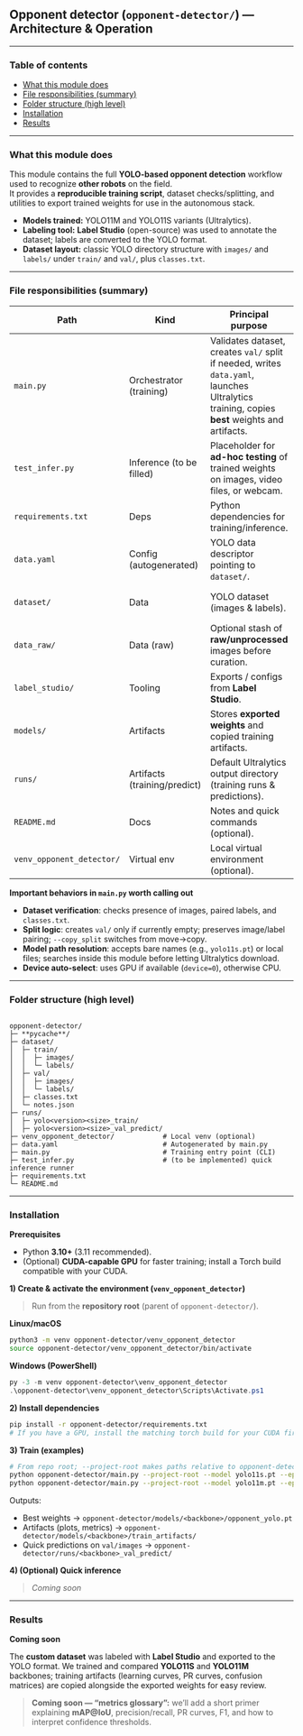## Opponent detector (`opponent-detector/`) — Architecture & Operation
---

### Table of contents
- [What this module does](#what-this-module-does)
- [File responsibilities (summary)](#file-responsibilities-summary)
- [Folder structure (high level)](#folder-structure-high-level)
- [Installation](#installation)
- [Results](#results)

---

### What this module does
This module contains the full **YOLO-based opponent detection** workflow used to recognize **other robots** on the field.  
It provides a **reproducible training script**, dataset checks/splitting, and utilities to export trained weights for use in the autonomous stack.

- **Models trained:** YOLO11M and YOLO11S variants (Ultralytics).  
- **Labeling tool:** **Label Studio** (open-source) was used to annotate the dataset; labels are converted to the YOLO format.  
- **Dataset layout:** classic YOLO directory structure with `images/` and `labels/` under `train/` and `val/`, plus `classes.txt`.

---

### File responsibilities (summary)

| Path | Kind | Principal purpose | Key parameters / behavior | Notes |
|---|---|---|---|---|
| `main.py` | Orchestrator (training) | Validates dataset, creates `val/` split if needed, writes `data.yaml`, launches Ultralytics training, copies **best** weights and artifacts. | **CLI:** `--model (yolo11s.pt by default)`, `--epochs (60)`, `--imgsz (640)`, `--batch (16)`, `--device (auto)`, `--train_pct (0.9)`, `--copy_split`, `--project-root`. Sets `ULTRALYTICS_HOME` to keep downloads and runs inside the module. | Saves run under `runs/<model>_train/`. Copies `weights/best.pt` to `models/<backbone>/opponent_yolo.pt` and run artifacts to `models/<backbone>/train_artifacts/`. Also runs quick predictions on `val/images` → `runs/<model>_val_predict/`. |
| `test_infer.py` | Inference (to be filled) | Placeholder for **ad-hoc testing** of trained weights on images, video files, or webcam. | Suggested args to support when implemented: `--weights`, `--source {path|0}`, `--conf`, `--imgsz`. | Use the exported `models/<backbone>/opponent_yolo.pt`. |
| `requirements.txt` | Deps | Python dependencies for training/inference. | Install Ultralytics; install PyTorch matching your CPU/GPU. | If using CUDA, install Torch with the appropriate CUDA build. |
| `data.yaml` | Config (autogenerated) | YOLO data descriptor pointing to `dataset/`. | Filled by `main.py` based on `classes.txt` and dataset root. | Do not edit by hand; rerun `main.py` to regenerate. |
| `dataset/` | Data | YOLO dataset (images & labels). | `train/images`, `train/labels`, `val/images`, `val/labels`, `classes.txt`, optional `notes.json`. | `main.py` will **split** from `train/` to `val/` if `val/` is empty (keeps pairs aligned). |
| `data_raw/` | Data (raw) | Optional stash of **raw/unprocessed** images before curation. | — | Useful for provenance; not read by training. |
| `label_studio/` | Tooling | Exports / configs from **Label Studio**. | — | Keep project/export JSON here for traceability. |
| `models/` | Artifacts | Stores **exported weights** and copied training artifacts. | Example: `models/yolo11s/opponent_yolo.pt`. | Keep multiple backbones side-by-side. |
| `runs/` | Artifacts (training/predict) | Default Ultralytics output directory (training runs & predictions). | Created per run by `main.py`. | Safe to prune old runs after exporting weights. |
| `README.md` | Docs | Notes and quick commands (optional). | — | Complement to this section. |
| `venv_opponent_detector/` | Virtual env | Local virtual environment (optional). | — | Name used in the install steps below. |

**Important behaviors in `main.py` worth calling out**
- **Dataset verification**: checks presence of images, paired labels, and `classes.txt`.
- **Split logic**: creates `val/` only if currently empty; preserves image/label pairing; `--copy_split` switches from move→copy.
- **Model path resolution**: accepts bare names (e.g., `yolo11s.pt`) or local files; searches inside this module before letting Ultralytics download.
- **Device auto-select**: uses GPU if available (`device=0`), otherwise CPU.

---

### Folder structure (high level)
```

opponent-detector/
├─ **pycache**/
├─ dataset/
│  ├─ train/
│  │  ├─ images/
│  │  └─ labels/
│  ├─ val/
│  │  ├─ images/
│  │  └─ labels/
│  ├─ classes.txt
│  └─ notes.json
├─ runs/
│  ├─ yolo<version><size>_train/
│  ├─ yolo<version><size>_val_predict/
├─ venv_opponent_detector/            # Local venv (optional)
├─ data.yaml                          # Autogenerated by main.py
├─ main.py                            # Training entry point (CLI)
├─ test_infer.py                      # (to be implemented) quick inference runner
├─ requirements.txt
└─ README.md

````

---

### Installation

**Prerequisites**
- Python **3.10+** (3.11 recommended).
- (Optional) **CUDA-capable GPU** for faster training; install a Torch build compatible with your CUDA.

**1) Create & activate the environment (`venv_opponent_detector`)**

> Run from the **repository root** (parent of `opponent-detector/`).

**Linux/macOS**
````bash
python3 -m venv opponent-detector/venv_opponent_detector
source opponent-detector/venv_opponent_detector/bin/activate
`````

**Windows (PowerShell)**

````powershell
py -3 -m venv opponent-detector\venv_opponent_detector
.\opponent-detector\venv_opponent_detector\Scripts\Activate.ps1
````

**2) Install dependencies**

````bash
pip install -r opponent-detector/requirements.txt
# If you have a GPU, install the matching torch build for your CUDA first.
````

**3) Train (examples)**

````bash
# From repo root; --project-root makes paths relative to opponent-detector/
python opponent-detector/main.py --project-root --model yolo11s.pt --epochs 80 --imgsz 640 --batch 16
python opponent-detector/main.py --project-root --model yolo11m.pt --epochs 80 --imgsz 640 --batch 16
````

Outputs:

* Best weights → `opponent-detector/models/<backbone>/opponent_yolo.pt`
* Artifacts (plots, metrics) → `opponent-detector/models/<backbone>/train_artifacts/`
* Quick predictions on `val/images` → `opponent-detector/runs/<backbone>_val_predict/`

**4) (Optional) Quick inference**

> *Coming soon*

---

### Results

**Coming soon**

The **custom dataset** was labeled with **Label Studio** and exported to the YOLO format. We trained and compared **YOLO11S** and **YOLO11M** backbones; training artifacts (learning curves, PR curves, confusion matrices) are copied alongside the exported weights for easy review.

> **Coming soon — “metrics glossary”:** we’ll add a short primer explaining **mAP@IoU**, precision/recall, PR curves, F1, and how to interpret confidence thresholds.